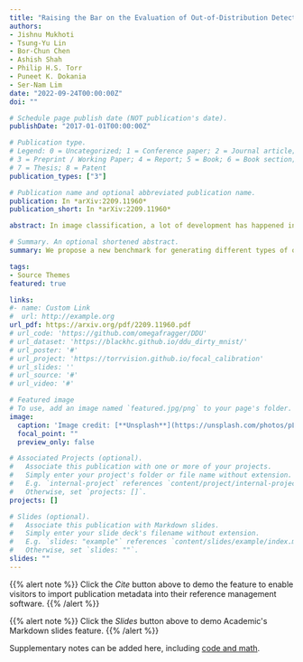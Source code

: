 ```yaml
---
title: "Raising the Bar on the Evaluation of Out-of-Distribution Detection"
authors:
- Jishnu Mukhoti
- Tsung-Yu Lin
- Bor-Chun Chen
- Ashish Shah
- Philip H.S. Torr
- Puneet K. Dokania
- Ser-Nam Lim
date: "2022-09-24T00:00:00Z"
doi: ""

# Schedule page publish date (NOT publication's date).
publishDate: "2017-01-01T00:00:00Z"

# Publication type.
# Legend: 0 = Uncategorized; 1 = Conference paper; 2 = Journal article;
# 3 = Preprint / Working Paper; 4 = Report; 5 = Book; 6 = Book section;
# 7 = Thesis; 8 = Patent
publication_types: ["3"]

# Publication name and optional abbreviated publication name.
publication: In *arXiv:2209.11960*
publication_short: In *arXiv:2209.11960*

abstract: In image classification, a lot of development has happened in detecting out-of-distribution (OoD) data. However, most OoD detection methods are evaluated on a standard set of datasets, arbitrarily different from training data. There is no clear definition of what forms a ``good" OoD dataset. Furthermore, the state-of-the-art OoD detection methods already achieve near perfect results on these standard benchmarks. In this paper, we define 2 categories of OoD data using the subtly different concepts of perceptual/visual and semantic similarity to in-distribution (iD) data. We define Near OoD samples as perceptually similar but semantically different from iD samples, and Shifted samples as points which are visually different but semantically akin to iD data. We then propose a GAN based framework for generating OoD samples from each of these 2 categories, given an iD dataset. Through extensive experiments on MNIST, CIFAR-10/100 and ImageNet, we show that a) state-of-the-art OoD detection methods which perform exceedingly well on conventional benchmarks are significantly less robust to our proposed benchmark. Moreover, b) models performing well on our setup also perform well on conventional real-world OoD detection benchmarks and vice versa, thereby indicating that one might not even need a separate OoD set, to reliably evaluate performance in OoD detection.

# Summary. An optional shortened abstract.
summary: We propose a new benchmark for generating different types of out-of-distribution samples given an in-distribution dataset.

tags:
- Source Themes
featured: true

links:
#- name: Custom Link
#  url: http://example.org
url_pdf: https://arxiv.org/pdf/2209.11960.pdf
# url_code: 'https://github.com/omegafragger/DDU'
# url_dataset: 'https://blackhc.github.io/ddu_dirty_mnist/'
# url_poster: '#'
# url_project: 'https://torrvision.github.io/focal_calibration'
# url_slides: ''
# url_source: '#'
# url_video: '#'

# Featured image
# To use, add an image named `featured.jpg/png` to your page's folder. 
image:
  caption: 'Image credit: [**Unsplash**](https://unsplash.com/photos/pLCdAaMFLTE)'
  focal_point: ""
  preview_only: false

# Associated Projects (optional).
#   Associate this publication with one or more of your projects.
#   Simply enter your project's folder or file name without extension.
#   E.g. `internal-project` references `content/project/internal-project/index.md`.
#   Otherwise, set `projects: []`.
projects: []

# Slides (optional).
#   Associate this publication with Markdown slides.
#   Simply enter your slide deck's filename without extension.
#   E.g. `slides: "example"` references `content/slides/example/index.md`.
#   Otherwise, set `slides: ""`.
slides: ""
---
```


{{% alert note %}}
Click the *Cite* button above to demo the feature to enable visitors to import publication metadata into their reference management software.
{{% /alert %}}

{{% alert note %}}
Click the *Slides* button above to demo Academic's Markdown slides feature.
{{% /alert %}}

Supplementary notes can be added here, including [code and math](https://sourcethemes.com/academic/docs/writing-markdown-latex/).


